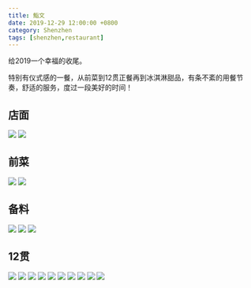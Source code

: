 ```yaml
---
title: 鮨文
date: 2019-12-29 12:00:00 +0800
category: Shenzhen
tags: [shenzhen,restaurant]
---
```


给2019一个幸福的收尾。

特别有仪式感的一餐，从前菜到12贯正餐再到冰淇淋甜品，有条不紊的用餐节奏，舒适的服务，度过一段美好的时间！

## 店面

![](https://chenxie-fun.oss-cn-shenzhen.aliyuncs.com/travel/shenzhen/yiwen_pic1.jpeg)
![](https://chenxie-fun.oss-cn-shenzhen.aliyuncs.com/travel/shenzhen/yiwen_pic2.jpeg)

## 前菜

![](https://chenxie-fun.oss-cn-shenzhen.aliyuncs.com/travel/shenzhen/yiwen_pic7.jpeg)
![](https://chenxie-fun.oss-cn-shenzhen.aliyuncs.com/travel/shenzhen/yiwen_pic8.jpeg)

## 备料

![](https://chenxie-fun.oss-cn-shenzhen.aliyuncs.com/travel/shenzhen/yiwen_pic6.jpeg)
![](https://chenxie-fun.oss-cn-shenzhen.aliyuncs.com/travel/shenzhen/yiwen_pic5.jpeg)
![](https://chenxie-fun.oss-cn-shenzhen.aliyuncs.com/travel/shenzhen/yiwen_pic9.jpeg)

## 12贯

![](https://chenxie-fun.oss-cn-shenzhen.aliyuncs.com/travel/shenzhen/yiwen_pic10.jpeg)
![](https://chenxie-fun.oss-cn-shenzhen.aliyuncs.com/travel/shenzhen/yiwen_pic11.jpeg)
![](https://chenxie-fun.oss-cn-shenzhen.aliyuncs.com/travel/shenzhen/yiwen_pic12.jpeg)
![](https://chenxie-fun.oss-cn-shenzhen.aliyuncs.com/travel/shenzhen/yiwen_pic13.jpeg)
![](https://chenxie-fun.oss-cn-shenzhen.aliyuncs.com/travel/shenzhen/yiwen_pic3.jpeg)
![](https://chenxie-fun.oss-cn-shenzhen.aliyuncs.com/travel/shenzhen/yiwen_pic14.jpeg)
![](https://chenxie-fun.oss-cn-shenzhen.aliyuncs.com/travel/shenzhen/yiwen_pic16.jpeg)
![](https://chenxie-fun.oss-cn-shenzhen.aliyuncs.com/travel/shenzhen/yiwen_pic15.jpeg)
![](https://chenxie-fun.oss-cn-shenzhen.aliyuncs.com/travel/shenzhen/yiwen_pic17.jpeg)
![](https://chenxie-fun.oss-cn-shenzhen.aliyuncs.com/travel/shenzhen/yiwen_pic18.jpeg)
